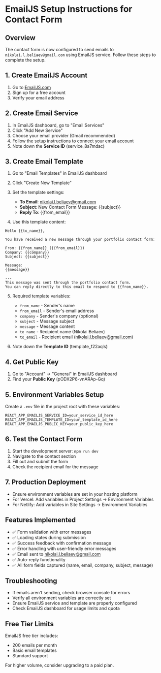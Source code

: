 # EmailJS Setup Instructions for Contact Form

## Overview
The contact form is now configured to send emails to `nikolai.l.beliaev@gmail.com` using EmailJS service. Follow these steps to complete the setup.

## 1. Create EmailJS Account
1. Go to [EmailJS.com](https://www.emailjs.com/)
2. Sign up for a free account
3. Verify your email address

## 2. Create Email Service
1. In EmailJS dashboard, go to "Email Services"
2. Click "Add New Service"
3. Choose your email provider (Gmail recommended)
4. Follow the setup instructions to connect your email account
5. Note down the **Service ID** (service_8a7mdac)

## 3. Create Email Template
1. Go to "Email Templates" in EmailJS dashboard
2. Click "Create New Template"
3. Set the template settings:
   - **To Email**: nikolai.l.beliaev@gmail.com
   - **Subject**: New Contact Form Message: {{subject}}
   - **Reply To**: {{from_email}}

4. Use this template content:

```
Hello {{to_name}},

You have received a new message through your portfolio contact form:

From: {{from_name}} ({{from_email}})
Company: {{company}}
Subject: {{subject}}

Message:
{{message}}

---
This message was sent through the portfolio contact form.
You can reply directly to this email to respond to {{from_name}}.
```

5. Required template variables:
   - `from_name` - Sender's name
   - `from_email` - Sender's email address
   - `company` - Sender's company (optional)
   - `subject` - Message subject
   - `message` - Message content
   - `to_name` - Recipient name (Nikolai Beliaev)
   - `to_email` - Recipient email (nikolai.l.beliaev@gmail.com)

5. Note down the **Template ID** (template_f22aqls)

## 4. Get Public Key
1. Go to "Account" → "General" in EmailJS dashboard
2. Find your **Public Key** (pODX2P6-vnARAp-Gq)

## 5. Environment Variables Setup
Create a `.env` file in the project root with these variables:

```env
REACT_APP_EMAILJS_SERVICE_ID=your_service_id_here
REACT_APP_EMAILJS_TEMPLATE_ID=your_template_id_here
REACT_APP_EMAILJS_PUBLIC_KEY=your_public_key_here
```

## 6. Test the Contact Form
1. Start the development server: `npm run dev`
2. Navigate to the contact section
3. Fill out and submit the form
4. Check the recipient email for the message

## 7. Production Deployment
- Ensure environment variables are set in your hosting platform
- For Vercel: Add variables in Project Settings → Environment Variables
- For Netlify: Add variables in Site Settings → Environment Variables

## Features Implemented
- ✅ Form validation with error messages
- ✅ Loading states during submission
- ✅ Success feedback with confirmation message
- ✅ Error handling with user-friendly error messages
- ✅ Email sent to nikolai.l.beliaev@gmail.com
- ✅ Auto-reply functionality
- ✅ All form fields captured (name, email, company, subject, message)

## Troubleshooting
- If emails aren't sending, check browser console for errors
- Verify all environment variables are correctly set
- Ensure EmailJS service and template are properly configured
- Check EmailJS dashboard for usage limits and quota

## Free Tier Limits
EmailJS free tier includes:
- 200 emails per month
- Basic email templates
- Standard support

For higher volume, consider upgrading to a paid plan.
